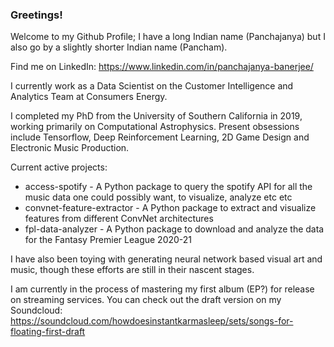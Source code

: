 ### Greetings! 

Welcome to my Github Profile; I have a long Indian name (Panchajanya) but I also go by a slightly shorter Indian name (Pancham). 

Find me on LinkedIn: https://www.linkedin.com/in/panchajanya-banerjee/

I currently work as a Data Scientist on the Customer Intelligence and Analytics Team at Consumers Energy. 

I completed my PhD from the University of Southern California in 2019, working primarily on Computational Astrophysics. Present obsessions include Tensorflow, Deep Reinforcement Learning, 2D Game Design and Electronic Music Production.

Current active projects: 
- access-spotify - A Python package to query the spotify API for all the music data one could possibly want, to visualize, analyze etc etc
- convnet-feature-extractor - A Python package to extract and visualize features from different ConvNet architectures
- fpl-data-analyzer - A Python package to download and analyze the data for the Fantasy Premier League 2020-21

I have also been toying with generating neural network based visual art and music, though these efforts are still in their nascent stages. 

I am currently in the process of mastering my first album (EP?) for release on streaming services. You can check out the draft version on my Soundcloud: https://soundcloud.com/howdoesinstantkarmasleep/sets/songs-for-floating-first-draft

<!--
**panchambanerjee/panchambanerjee** is a ✨ _special_ ✨ repository because its `README.md` (this file) appears on your GitHub profile.

Here are some ideas to get you started:

- 🔭 I’m currently working on ...
- 🌱 I’m currently learning ...
- 👯 I’m looking to collaborate on ...
- 🤔 I’m looking for help with ...
- 💬 Ask me about ...
- 📫 How to reach me: ...
- 😄 Pronouns: ...
- ⚡ Fun fact: ...
-->
